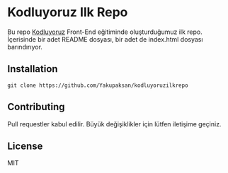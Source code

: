 # Kodluyoruz Ilk Repo
Bu repo [Kodluyoruz](https://www.kodluyoruz.org) Front-End eğitiminde oluşturduğumuz ilk repo. İçerisinde bir adet README dosyası, bir adet de index.html dosyası barındırıyor. </p>

## Installation

```
git clone https://github.com/Yakupaksan/kodluyoruzilkrepo
```

## Contributing 
<p>Pull requestler kabul edilir. Büyük değişiklikler için lütfen iletişime geçiniz. </p>

## License

MIT
